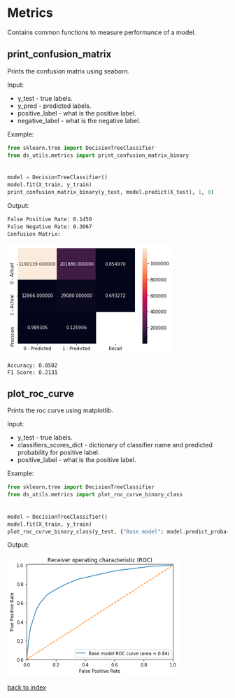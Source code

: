 # Metrics
Contains common functions to measure performance of a model. 
## print_confusion_matrix
Prints the confusion matrix using seaborn.

Input:
* y_test - true labels.
* y_pred - predicted labels.
* positive_label - what is the positive label.
* negative_label - what is the negative label.

Example:
```python
from sklearn.tree import DecisionTreeClassifier
from ds_utils.metrics import print_confusion_matrix_binary


model = DecisionTreeClassifier()
model.fit(X_train, y_train)
print_confusion_matrix_binary(y_test, model.predict(X_test), 1, 0)
```

Output:
```bash
False Positive Rate: 0.1450
False Negative Rate: 0.3067
Confusion Matrix:
```
![confusion_matrix](images/confusion_matrix.png)
```
Accuracy: 0.8502
F1 Score: 0.2131
```

## plot_roc_curve
Prints the roc curve using matplotlib.

Input:
* y_test - true labels.
* classifiers_scores_dict - dictionary of classifier name and predicted probability for positive label.
* positive_label - what is the positive label.

Example:
```python
from sklearn.tree import DecisionTreeClassifier
from ds_utils.metrics import plot_roc_curve_binary_class


model = DecisionTreeClassifier()
model.fit(X_train, y_train)
plot_roc_curve_binary_class(y_test, {"Base model": model.predict_proba(X_test)[:, 1]}, 1)
```

Output:

![roc_curve](images/roc_curve.png)

[back to index](index.md)